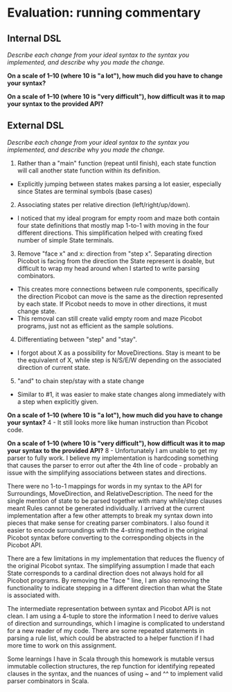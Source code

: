 # Evaluation: running commentary

## Internal DSL

_Describe each change from your ideal syntax to the syntax you implemented, and
describe_ why _you made the change._

**On a scale of 1–10 (where 10 is "a lot"), how much did you have to change your syntax?**

**On a scale of 1–10 (where 10 is "very difficult"), how difficult was it to map your syntax to the provided API?**

## External DSL

_Describe each change from your ideal syntax to the syntax you implemented, and
describe_ why _you made the change._

1. Rather than a "main" function (repeat until finish), each state function will call another state function within its definition.
- Explicitly jumping between states makes parsing a lot easier, especially since States are terminal symbols (base cases)
2. Associating states per relative direction (left/right/up/down).
- I noticed that my ideal program for empty room and maze both contain four state definitions that mostly map 1-to-1 with moving in the four different directions. This simplification helped with creating fixed number of simple State terminals.
3. Remove "face x" and x: direction from "step x". Separating direction Picobot is facing from the direction the State represent is doable, but difficult to wrap my head around when I started to write parsing combinators. 
- This creates more connections between rule components, specifically the direction Picobot can move is the same as the direction represented by each state. If Picobot needs to move in other directions, it must change state.
- This removal can still create valid empty room and maze Picobot programs, just not as efficient as the sample solutions.
4. Differentiating between "step" and "stay".
- I forgot about X as a possibility for MoveDirections. Stay is meant to be the equivalent of X, while step is N/S/E/W depending on the associated direction of current state.
5. "and" to chain step/stay with a state change
- Similar to #1, it was easier to make state changes along immediately with a step when explicitly given.


**On a scale of 1–10 (where 10 is "a lot"), how much did you have to change your syntax?**
4 - It still looks more like human instruction than Picobot code.

**On a scale of 1–10 (where 10 is "very difficult"), how difficult was it to map your syntax to the provided API?**
8 - Unfortunately I am unable to get my parser to fully work. I believe my implementation is hardcoding something that causes the parser to error out after the 4th line of code - probably an issue with the simplifying associations between states and directions.

There were no 1-to-1 mappings for words in my syntax to the API for Surroundings, MoveDirection, and RelativeDescription. The need for the single mention of state to be parsed together with many while/step clauses meant Rules cannot be generated individually. I arrived at the current implementation after a few other attempts to break my syntax down into pieces that make sense for creating parser combinators. I also found it easier to encode surroundings with the 4-string method in the original Picobot syntax before converting to the corresponding objects in the Picobot API. 

There are a few limitations in my implementation that reduces the fluency of the original Picobot syntax. The simplifying assumption I made that each State corresponds to a cardinal direction does not always hold for all Picobot programs. By removing the "face <direction>" line, I am also removing the functionality to indicate stepping in a different direction than what the State is associated with. 

The intermediate representation between syntax and Picobot API is not clean. I am using a 4-tuple to store the information I need to derive values of direction and surroundings, which I imagine is complicated to understand for a new reader of my code. There are some repeated statements in parsing a rule list, which could be abstracted to a helper function if I had more time to work on this assignment.

Some learnings I have in Scala through this homework is mutable versus immutable collection structures, the rep function for identifying repeated clauses in the syntax, and the nuances of using ~ and ^^ to implement valid parser combinators in Scala.